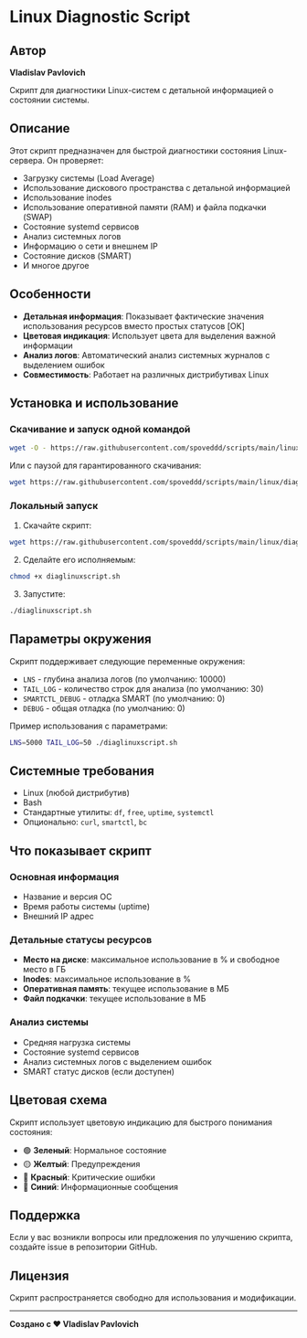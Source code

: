 # Linux Diagnostic Script

## Автор
**Vladislav Pavlovich**

Скрипт для диагностики Linux-систем с детальной информацией о состоянии системы.

## Описание

Этот скрипт предназначен для быстрой диагностики состояния Linux-сервера. Он проверяет:

- Загрузку системы (Load Average)
- Использование дискового пространства с детальной информацией
- Использование inodes
- Использование оперативной памяти (RAM) и файла подкачки (SWAP)
- Состояние systemd сервисов
- Анализ системных логов
- Информацию о сети и внешнем IP
- Состояние дисков (SMART)
- И многое другое

## Особенности

- **Детальная информация**: Показывает фактические значения использования ресурсов вместо простых статусов [OK]
- **Цветовая индикация**: Использует цвета для выделения важной информации
- **Анализ логов**: Автоматический анализ системных журналов с выделением ошибок
- **Совместимость**: Работает на различных дистрибутивах Linux

## Установка и использование

### Скачивание и запуск одной командой

```bash
wget -O - https://raw.githubusercontent.com/spoveddd/scripts/main/linux/diaglinuxscript/diaglinuxscript.sh | bash
```

Или с паузой для гарантированного скачивания:

```bash
wget https://raw.githubusercontent.com/spoveddd/scripts/main/linux/diaglinuxscript/diaglinuxscript.sh && sleep 2 && bash diaglinuxscript.sh
```


### Локальный запуск

1. Скачайте скрипт:
```bash
wget https://raw.githubusercontent.com/spoveddd/scripts/main/linux/diaglinuxscript/diaglinuxscript.sh
```

2. Сделайте его исполняемым:
```bash
chmod +x diaglinuxscript.sh
```

3. Запустите:
```bash
./diaglinuxscript.sh
```

## Параметры окружения

Скрипт поддерживает следующие переменные окружения:

- `LNS` - глубина анализа логов (по умолчанию: 10000)
- `TAIL_LOG` - количество строк для анализа (по умолчанию: 30)
- `SMARTCTL_DEBUG` - отладка SMART (по умолчанию: 0)
- `DEBUG` - общая отладка (по умолчанию: 0)

Пример использования с параметрами:
```bash
LNS=5000 TAIL_LOG=50 ./diaglinuxscript.sh
```

## Системные требования

- Linux (любой дистрибутив)
- Bash
- Стандартные утилиты: `df`, `free`, `uptime`, `systemctl`
- Опционально: `curl`, `smartctl`, `bc`

## Что показывает скрипт

### Основная информация
- Название и версия ОС
- Время работы системы (uptime)
- Внешний IP адрес

### Детальные статусы ресурсов
- **Место на диске**: максимальное использование в % и свободное место в ГБ
- **Inodes**: максимальное использование в %
- **Оперативная память**: текущее использование в МБ
- **Файл подкачки**: текущее использование в МБ

### Анализ системы
- Средняя нагрузка системы
- Состояние systemd сервисов
- Анализ системных логов с выделением ошибок
- SMART статус дисков (если доступен)

## Цветовая схема

Скрипт использует цветовую индикацию для быстрого понимания состояния:
- 🟢 **Зеленый**: Нормальное состояние
- 🟡 **Желтый**: Предупреждения
- 🔴 **Красный**: Критические ошибки
- 🔵 **Синий**: Информационные сообщения

## Поддержка

Если у вас возникли вопросы или предложения по улучшению скрипта, создайте issue в репозитории GitHub.

## Лицензия

Скрипт распространяется свободно для использования и модификации.

---

**Создано с ❤️ Vladislav Pavlovich** 